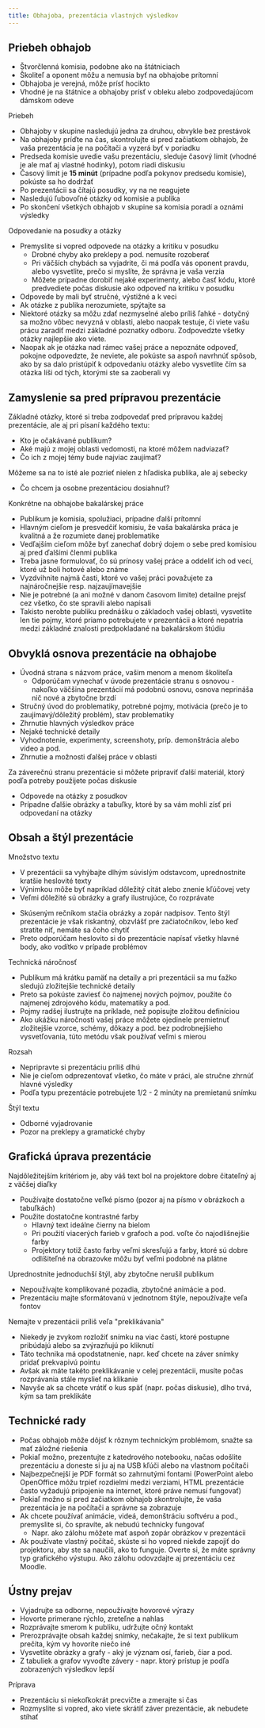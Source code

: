 ```yaml
---
title: Obhajoba, prezentácia vlastných výsledkov
---
```


## Priebeh obhajob

  - Štvorčlenná komisia, podobne ako na štátniciach
  - Školiteľ a oponent môžu a nemusia byť na obhajobe prítomní
  - Obhajoba je verejná, môže prísť hocikto
  - Vhodné je na štátnice a obhajoby prísť v obleku alebo zodpovedajúcom
    dámskom odeve
<!--  - Presný harmonogram obhajob nie je vždy vopred známy. Preto ak váš
    školiteľ chce prísť na obhajobu, môžete sa vopred dohodnúť, že mu
    pošlete správu o očakávanom čase vašej prezentácie, keď sa bude
    blížiť jej začiatok -->

Priebeh

  - Obhajoby v skupine nasledujú jedna za druhou, obvykle bez prestávok
  - Na obhajoby príďte na čas, skontrolujte si pred začiatkom obhajob,
    že vaša prezentácia je na počítači a vyzerá byť v poriadku
  - Predseda komisie uvedie vašu prezentáciu, sleduje časový limit
    (vhodné je ale mať aj vlastné hodinky), potom riadi diskusiu
  - Časový limit je **15 minút** (prípadne podľa pokynov predsedu
    komisie), pokúste sa ho dodržať
  - Po prezentácii sa čítajú posudky, vy na ne reagujete
  - Nasledujú ľubovoľné otázky od komisie a publika
  - Po skončení všetkých obhajob v skupine sa komisia poradí a oznámi
    výsledky

Odpovedanie na posudky a otázky

  - Premyslite si vopred odpovede na otázky a kritiku v posudku
      - Drobné chyby ako preklepy a pod. nemusíte rozoberať
      - Pri väčších chybách sa vyjadrite, či má podľa vás oponent
        pravdu, alebo vysvetlite, prečo si myslíte, že správna je vaša
        verzia
      - Môžete prípadne dorobiť nejaké experimenty, alebo časť kódu,
        ktoré predvediete počas diskusie ako odpoveď na kritiku v
        posudku
  - Odpovede by mali byť stručné, výstižné a k veci
  - Ak otázke z publika nerozumiete, spýtajte sa
  - Niektoré otázky sa môžu zdať nezmyselné alebo príliš ľahké - dotyčný
    sa možno vôbec nevyzná v oblasti, alebo naopak testuje, či viete
    vašu prácu zaradiť medzi základné poznatky odboru. Zodpovedzte
    všetky otázky najlepšie ako viete.
  - Naopak ak je otázka nad rámec vašej práce a nepoznáte odpoveď,
    pokojne odpovedzte, že neviete, ale pokúste sa aspoň navrhnúť
    spôsob, ako by sa dalo pristúpiť k odpovedaniu otázky alebo
    vysvetlite čím sa otázka líši od tých, ktorými ste sa zaoberali vy

## Zamyslenie sa pred prípravou prezentácie

Základné otázky, ktoré si treba zodpovedať pred prípravou každej
prezentácie, ale aj pri písaní každého textu:

  - Kto je očakávané publikum?
  - Aké majú z mojej oblasti vedomosti, na ktoré môžem nadviazať?
  - Čo ich z mojej témy bude najviac zaujímať?

Môžeme sa na to isté ale pozrieť nielen z hľadiska publika, ale aj
sebecky

  - Čo chcem ja osobne prezentáciou dosiahnuť?

Konkrétne na obhajobe bakalárskej práce

  - Publikum je komisia, spolužiaci, prípadne ďalší prítomní
  - Hlavným cieľom je presvedčiť komisiu, že vaša bakalárska práca je
    kvalitná a že rozumiete danej problematike
  - Vedľajším cieľom môže byť zanechať dobrý dojem o sebe pred komisiou
    aj pred ďalšími členmi publika
  - Treba jasne formulovať, čo sú prínosy vašej práce a oddeliť ich od
    vecí, ktoré už boli hotové alebo známe
  - Vyzdvihnite najmä časti, ktoré vo vašej práci považujete za
    najnáročnejšie resp. najzaujímavejšie
  - Nie je potrebné (a ani možné v danom časovom limite) detailne prejsť
    cez všetko, čo ste spravili alebo napísali
  - Takisto nerobte publiku prednášku o základoch vašej oblasti,
    vysvetlite len tie pojmy, ktoré priamo potrebujete v prezentácii a
    ktoré nepatria medzi základné znalosti predpokladané na bakalárskom
    štúdiu

## Obvyklá osnova prezentácie na obhajobe

  - Úvodná strana s názvom práce, vašim menom a menom školiteľa
      - Odporúčam vynechať v úvode prezentácie stranu s osnovou -
        nakoľko väčšina prezentácií má podobnú osnovu, osnova neprináša
        nič nové a zbytočne brzdí
  - Stručný úvod do problematiky, potrebné pojmy, motivácia (prečo je to
    zaujímavý/dôležitý problém), stav problematiky
  - Zhrnutie hlavných výsledkov práce
  - Nejaké technické detaily
  - Vyhodnotenie, experimenty, screenshoty, príp. demonštrácia alebo
    video a pod.
  - Zhrnutie a možnosti ďalšej práce v oblasti

Za záverečnú stranu prezentácie si môžete pripraviť ďalší materiál,
ktorý podľa potreby použijete počas diskusie

  - Odpovede na otázky z posudkov
  - Prípadne ďalšie obrázky a tabuľky, ktoré by sa vám mohli zísť pri
    odpovedaní na otázky

## Obsah a štýl prezentácie

Množstvo textu

  - V prezentácii sa vyhýbajte dlhým súvislým odstavcom, uprednostnite
    kratšie heslovité texty
  - Výnimkou môže byť napríklad dôležitý citát alebo znenie kľúčovej
    vety
  - Veľmi dôležité sú obrázky a grafy ilustrujúce, čo rozprávate

<!-- end list -->

  - Skúseným rečníkom stačia obrázky a zopár nadpisov. Tento štýl
    prezentácie je však riskantný, obzvlášť pre začiatočníkov, lebo keď
    stratíte niť, nemáte sa čoho chytiť
  - Preto odporúčam heslovito si do prezentácie napísať všetky hlavné
    body, ako vodítko v prípade problémov

Technická náročnosť

  - Publikum má krátku pamäť na detaily a pri prezentácii sa mu ťažko
    sledujú zložitejšie technické detaily
  - Preto sa pokúste zaviesť čo najmenej nových pojmov, použite čo
    najmenej zdrojového kódu, matematiky a pod.
  - Pojmy radšej ilustrujte na príklade, než popisujte zložitou
    definíciou
  - Ako ukážku náročnosti vašej práce môžete ojedinele premietnuť
    zložitejšie vzorce, schémy, dôkazy a pod. bez podrobnejšieho
    vysvetľovania, túto metódu však používať veľmi s mierou

Rozsah

  - Nepripravte si prezentáciu príliš dlhú
  - Nie je cieľom odprezentovať všetko, čo máte v práci, ale stručne
    zhrnúť hlavné výsledky
  - Podľa typu prezentácie potrebujete 1/2 - 2 minúty na premietanú
    snímku

Štýl textu

  - Odborné vyjadrovanie
  - Pozor na preklepy a gramatické chyby

## Grafická úprava prezentácie

Najdôležitejším kritériom je, aby váš text bol na projektore dobre
čitateľný aj z väčšej diaľky

  - Používajte dostatočne veľké písmo (pozor aj na písmo v obrázkoch a
    tabuľkách)
  - Použite dostatočne kontrastné farby
      - Hlavný text ideálne čierny na bielom
      - Pri použití viacerých farieb v grafoch a pod. voľte čo
        najodlišnejšie farby
      - Projektory totiž často farby veľmi skresľujú a farby, ktoré sú
        dobre odlíšiteľné na obrazovke môžu byť veľmi podobné na plátne

Uprednostnite jednoduchší štýl, aby zbytočne nerušil publikum

  - Nepoužívajte komplikované pozadia, zbytočné animácie a pod.
  - Prezentáciu majte sformátovanú v jednotnom štýle, nepoužívajte veľa
    fontov

Nemajte v prezentácii príliš veľa "preklikávania"

  - Niekedy je zvykom rozložiť snímku na viac častí, ktoré postupne
    pribúdajú alebo sa zvýrazňujú po kliknutí
  - Táto technika má opodstatnenie, napr. keď chcete na záver snímky
    pridať prekvapivú pointu
  - Avšak ak máte takéto preklikávanie v celej prezentácii, musíte počas
    rozprávania stále myslieť na klikanie
  - Navyše ak sa chcete vrátiť o kus späť (napr. počas diskusie), dlho
    trvá, kým sa tam preklikáte

## Technické rady

  - Počas obhajob môže dôjsť k rôznym technickým problémom, snažte sa
    mať záložné riešenia
  - Pokiaľ možno, prezentujte z katedrového notebooku, načas odošlite
    prezentáciu a doneste si ju aj na USB kľúči alebo na vlastnom
    počítači
  - Najbezpečnejší je PDF formát so zahrnutými fontami (PowerPoint alebo
    OpenOffice môžu trpieť rozdielmi medzi verziami, HTML prezentácie
    často vyžadujú pripojenie na internet, ktoré práve nemusí fungovať)
  - Pokiaľ možno si pred začiatkom obhajob skontrolujte, že vaša
    prezentácia je na počítači a správne sa zobrazuje
  - Ak chcete používať animácie, videá, demonštráciu softvéru a pod.,
    premyslite si, čo spravíte, ak nebudú technicky fungovať
      - Napr. ako zálohu môžete mať aspoň zopár obrázkov v prezentácii
  - Ak používate vlastný počítač, skúste si ho vopred niekde zapojiť do
    projektoru, aby ste sa naučili, ako to funguje. Overte si, že máte
    správny typ grafického výstupu. Ako zálohu odovzdajte aj prezentáciu
    cez Moodle.

## Ústny prejav

  - Vyjadrujte sa odborne, nepoužívajte hovorové výrazy
  - Hovorte primerane rýchlo, zreteľne a nahlas
  - Rozprávajte smerom k publiku, udržujte očný kontakt
  - Prerozprávajte obsah každej snímky, nečakajte, že si text publikum
    prečíta, kým vy hovoríte niečo iné
  - Vysvetlite obrázky a grafy - aký je význam osí, farieb, čiar a pod.
  - Z tabuliek a grafov vyvoďte závery - napr. ktorý prístup je podľa
    zobrazených výsledkov lepší

Príprava

  - Prezentáciu si niekoľkokrát precvičte a zmerajte si čas
  - Rozmyslite si vopred, ako viete skrátiť záver prezentácie, ak
    nebudete stíhať
